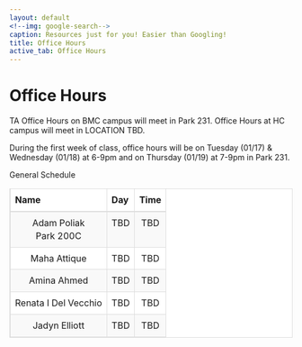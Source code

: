 ```yaml
---
layout: default
<!--img: google-search-->
caption: Resources just for you! Easier than Googling!
title: Office Hours
active_tab: Office Hours
---
```


 <style>

th {
    text-align: left
}

table > thead > tr > th, table > tbody > tr > th, table > tfoot > tr > th, table > thead > tr > td,
table > tbody > tr > td, table > tfoot > tr > td {
    padding: 8px;
    line-height: 1.42857143;
    vertical-align: top;
    border-top: 1px solid #ddd
}

table > thead > tr > th {
    vertical-align: bottom;
    border-bottom: 2px solid #ddd
}

table > caption + thead > tr:first-child > th, table > colgroup + thead > tr:first-child > th,
table > thead:first-child > tr:first-child > th, table > caption + thead > tr:first-child > td,
table > colgroup + thead > tr:first-child > td, table > thead:first-child > tr:first-child > td {
    border-top: 0
}

table > tbody + tbody {
    border-top: 2px solid #ddd
}

table {
    border: 1px solid #ddd;
    border-spacing: 0;
    border-collapse: collapse;
    background-color: #fff;
    width: 100%;
    max-width: 100%;
    margin-bottom: 20px
}

td, th {
    padding: 0
}

table > thead > tr > th, table > tbody > tr > th, table > tfoot > tr > th,
table > thead > tr > td, table > tbody > tr > td, table > tfoot > tr > td {
    border: 1px solid #ddd
}

table > thead > tr > th, table > thead > tr > td {
    border-bottom-width: 2px
}

table > tbody > tr:nth-child(odd) {
    background-color: #f9f9f9
}

</style>


# Office Hours

TA Office Hours on BMC campus will meet in Park 231.
Office Hours at HC campus will meet in LOCATION TBD.

During the first week of class, office hours will be on Tuesday (01/17) & Wednesday (01/18) at 6-9pm and on Thursday (01/19) at 7-9pm in Park 231.

General Schedule

<table>
<thead>
<tr>
<th align="center">Name</th>
<th align="center">Day</th>
<th align="center">Time</th>
</tr>
</thead>
<tbody>
<tr align="center">
<td>Adam Poliak <br> Park 200C</td>
<td align="center">TBD</td>
<td>TBD</td>
</tr>
<tr align="center">
<td align="center">Maha Attique</td>
<td align="center"> TBD </td>
<td>TBD </td>
</tr>
<tr align="center">
<td align="center">Amina Ahmed</td>
<td align="center"> TBD </td>
<td>TBD </td>
</tr>
<tr align="center">
<td align="center">Renata I Del Vecchio</td>
<td align="center"> TBD</td>
<td> TBD </td>
</tr>
<tr align="center">
<td align="center">Jadyn Elliott</td>
<td align="center"> TBD </td>
<td>TBD</td>
</tr>
</tbody>
</table>



